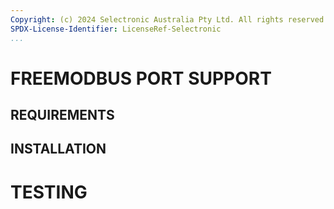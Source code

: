 ```yaml
---
Copyright: (c) 2024 Selectronic Australia Pty Ltd. All rights reserved.  
SPDX-License-Identifier: LicenseRef-Selectronic  
...
```


FREEMODBUS PORT SUPPORT
=======================

REQUIREMENTS
------------

INSTALLATION
------------

TESTING
=======

